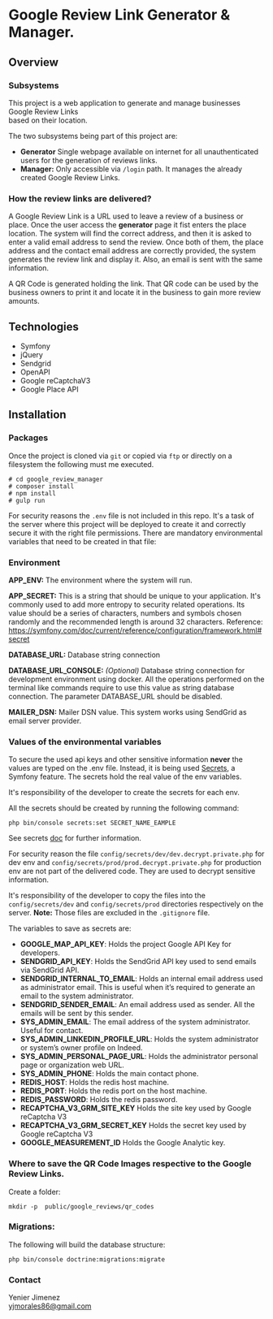 # Google Review Link Generator & Manager.

## Overview

### Subsystems

This project is a web application to generate and manage businesses Google Review Links  
based on their location.

The two subsystems being part of this project are:

- **Generator** Single webpage available on internet for all unauthenticated users for
  the generation of reviews links.
- **Manager:** Only accessible via `/login`  path. It manages the already created Google Review Links.

### How the review links are delivered?

A Google Review Link is a URL used to leave a review of a business or place.
Once the user access the **generator** page it fist enters the place location. The system will
find the correct address, and then it is asked to enter a valid email address to send the review.
Once both of them, the place address and the contact email address are correctly provided, the
system generates the review link and display it. Also, an email is sent with the same information.

A QR Code is generated holding the link. That QR code can be used by the business owners to
print it and locate it in the business to gain more review amounts.

## Technologies

- Symfony
- jQuery
- Sendgrid
- OpenAPI
- Google reCaptchaV3
- Google Place API

## Installation

### Packages

Once the project is cloned via `git` or copied via `ftp` or directly on a filesystem the following must me executed.

    # cd google_review_manager 
    # composer install 
    # npm install  
    # gulp run  

For security reasons the `.env` file is not included in this repo. It's a task of the server
where this project will be deployed to create it and correctly secure it with the right file permissions.
There are mandatory environmental variables that need to be created in that file:

### Environment

**APP_ENV:** The environment where the system will run.

**APP_SECRET:** This is a string that should be unique to your application.
It's commonly used to add more entropy to security related operations.
Its value should be a series of characters, numbers and symbols chosen randomly and the recommended length is around 32
characters.
Reference: https://symfony.com/doc/current/reference/configuration/framework.html#secret

**DATABASE_URL:** Database string connection

**DATABASE_URL_CONSOLE:** _(Optional)_ Database string connection for development
environment using docker. All the operations performed on the terminal like commands require to use this value as string
database connection. The parameter
DATABASE_URL should be disabled.

**MAILER_DSN:**    Mailer DSN value. This system works using SendGrid as email server provider.

### Values of the environmental variables

To secure the used api keys and other sensitive information **never** the values are typed on the .env file.
Instead, it is being used [Secrets](https://symfony.com/doc/current/configuration/secrets.html), a Symfony feature.
The secrets hold the real value of the env variables.

It's responsibility of the developer to create the secrets for each env.

All the secrets should be created by running the following command:

    php bin/console secrets:set SECRET_NAME_EAMPLE

See secrets [doc](https://symfony.com/doc/current/configuration/secrets.html) for further information.

For security reason the file `config/secrets/dev/dev.decrypt.private.php` for dev env and
`config/secrets/prod/prod.decrypt.private.php` for production env
are not part of the delivered code. They are used to decrypt sensitive information.

It's responsibility of the developer to copy the files into the `config/secrets/dev` and `config/secrets/prod`
directories respectively on the server.
**Note:** Those files are excluded in the `.gitignore` file.

The variables to save as secrets are:

- **GOOGLE_MAP_API_KEY**: Holds the project Google API Key for developers.
- **SENDGRID_API_KEY**: Holds the SendGrid API key used to send emails via SendGrid API.
- **SENDGRID_INTERNAL_TO_EMAIL**: Holds an internal email address used as administrator email. This is useful when it’s
  required to generate an email to the system administrator.
- **SENDGRID_SENDER_EMAIL**: An email address used as sender. All the emails will be sent by this sender.
- **SYS_ADMIN_EMAIL**: The email address of the system administrator. Useful for contact.
- **SYS_ADMIN_LINKEDIN_PROFILE_URL**: Holds the system administrator or system’s owner profile on Indeed.
- **SYS_ADMIN_PERSONAL_PAGE_URL**: Holds the administrator personal page or organization web URL.
- **SYS_ADMIN_PHONE**: Holds the main contact phone.
- **REDIS_HOST**: Holds the redis host machine.
- **REDIS_PORT**: Holds the redis port on the host machine.
- **REDIS_PASSWORD**: Holds the redis password.
- **RECAPTCHA_V3_GRM_SITE_KEY** Holds the site key used by Google reCaptcha V3
- **RECAPTCHA_V3_GRM_SECRET_KEY** Holds the secret key used by Google reCaptcha V3
- **GOOGLE_MEASUREMENT_ID** Holds the Google Analytic key.

### Where to save the QR Code Images respective to the Google Review Links.

Create a folder:

    mkdir -p  public/google_reviews/qr_codes

### Migrations: 

The following will build the database structure:

    php bin/console doctrine:migrations:migrate

### Contact

Yenier Jimenez 
<br>
yjmorales86@gmail.com

